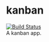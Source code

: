 # kanban
[![Build Status](https://travis-ci.org/alberto-hortelano/kanban.svg?branch=master)](https://travis-ci.org/alberto-hortelano/kanban)<br>
A kanban app.
